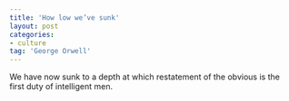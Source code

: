 ```yaml
---
title: 'How low we’ve sunk'
layout: post
categories:
- culture
tag: 'George Orwell'
---
```


We have now sunk to a depth at which restatement of the obvious is the first duty of intelligent men.